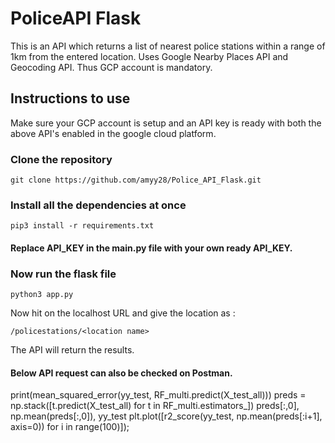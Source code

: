 # PoliceAPI Flask
This is an API which returns a list of nearest police stations within a range of 1km from the entered location.
Uses Google Nearby Places API and Geocoding API. Thus GCP account is mandatory.

## Instructions to use
Make sure your GCP account is setup and an API key is ready with both the above API's enabled in the google cloud platform. 

### Clone the repository
```
git clone https://github.com/amyy28/Police_API_Flask.git
```

### Install all the dependencies at once
```
pip3 install -r requirements.txt
```

#### Replace API_KEY in the main.py file with your own ready API_KEY.

### Now run the flask file
```
python3 app.py
```

Now hit on the localhost URL and give the location as :
```
/policestations/<location name>
```
The API will return the results.

#### Below API request can also be checked on Postman.


print(mean_squared_error(yy_test, RF_multi.predict(X_test_all)))
preds = np.stack([t.predict(X_test_all) for t in RF_multi.estimators_])
preds[:,0], np.mean(preds[:,0]), yy_test
plt.plot([r2_score(yy_test, np.mean(preds[:i+1], axis=0)) for i in range(100)]);
